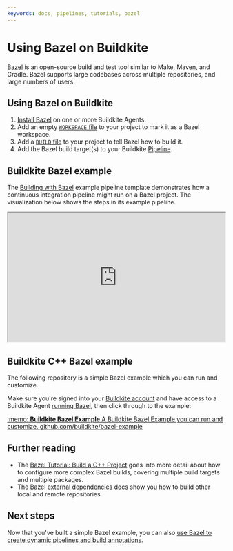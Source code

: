 ```yaml
---
keywords: docs, pipelines, tutorials, bazel
---
```


# Using Bazel on Buildkite

[Bazel](https://www.bazel.build/) is an open-source build and test tool similar to Make, Maven, and Gradle.
Bazel supports large codebases across multiple repositories, and large numbers of users.

## Using Bazel on Buildkite

1. [Install Bazel](https://docs.bazel.build/install.html) on one or more Buildkite Agents.
2. Add an empty [`WORKSPACE` file](https://bazel.build/start/cpp#getting-started) to your project to mark it as a Bazel workspace.
3. Add a [`BUILD` file](https://bazel.build/start/cpp#understand-build) to your project to tell Bazel how to build it.
4. Add the Bazel build target(s) to your Buildkite [Pipeline](/docs/pipelines/configure/defining-steps).

## Buildkite Bazel example

The [Building with Bazel](https://buildkite.com/pipelines/templates/ci/bazel-ci?queryID=2e432af39a35aeac99901b275534243c) example pipeline template demonstrates how a continuous integration pipeline might run on a Bazel project. The visualization below shows the steps in its example pipeline.

<p><iframe src="https://buildkite.com/pipelines/playground/embed?tid=bazel-ci" allow="fullscreen" crossorigin="anonymous" width="100%" height="300px"></iframe></p>

## Buildkite C++ Bazel example

The following repository is a simple Bazel example which you can run and customize.

Make sure you're signed into your [Buildkite account](https://buildkite.com) and have access to a Buildkite Agent [running Bazel](https://docs.bazel.build/install.html), then click through to the example:

<a class="Docs__example-repo" href="https://github.com/buildkite/bazel-example">
  <span class="icon">:memo:</span>
  <span class="detail">
    <strong>Buildkite Bazel Example</strong>
    <span class="description">A Buildkite Bazel Example you can run and customize.</span>
    <span class="repo">github.com/buildkite/bazel-example</span>
  </span>
</a>

## Further reading

- The [Bazel Tutorial: Build a C++ Project](https://bazel.build/start/cpp) goes into more detail about how to configure more complex Bazel builds, covering multiple build targets and multiple packages.
- The Bazel [external dependencies docs](https://bazel.build/external/overview) show you how to build other local and remote repositories.

## Next steps

Now that you've built a simple Bazel example, you can also [use Bazel to create dynamic pipelines and build annotations](/docs/pipelines/tutorials/dynamic-pipelines-and-annotations-using-bazel).
